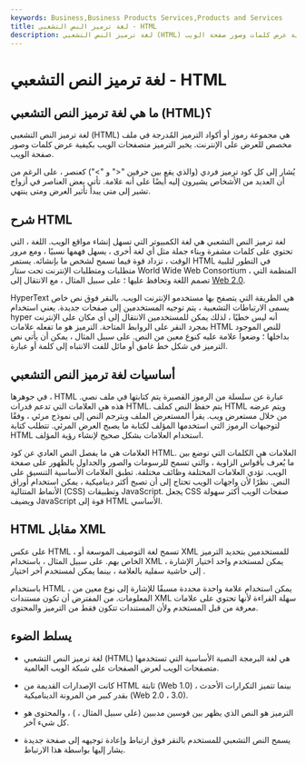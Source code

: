 ```yaml
---
keywords: Business,Business Products Services,Products and Services
title: لغة ترميز النص التشعبي - HTML
description: لغة ترميز النص التشعبي (HTML) هي مجموعة رموز أو أكواد التوصيف المستخدمة للعرض على الإنترنت. يخبر الترميز متصفحات الويب بكيفية عرض كلمات وصور صفحة الويب.
---
```


# لغة ترميز النص التشعبي - HTML
## ما هي لغة ترميز النص التشعبي (HTML)؟

لغة ترميز النص التشعبي (HTML) هي مجموعة رموز أو أكواد الترميز المُدرجة في ملف مخصص للعرض على الإنترنت. يخبر الترميز متصفحات الويب بكيفية عرض كلمات وصور صفحة الويب.

يُشار إلى كل كود ترميز فردي (والذي يقع بين حرفين "<" و ">") كعنصر ، على الرغم من أن العديد من الأشخاص يشيرون إليه أيضًا على أنه علامة. تأتي بعض العناصر في أزواج تشير إلى متى يبدأ تأثير العرض ومتى ينتهي.

## شرح HTML

لغة ترميز النص التشعبي هي لغة الكمبيوتر التي تسهل إنشاء مواقع الويب. اللغة ، التي تحتوي على كلمات مشفرة وبناء جملة مثل أي لغة أخرى ، يسهل فهمها نسبيًا ، ومع مرور الوقت ، تزداد قوة فيما تسمح لشخص ما بإنشائه. يستمر HTML في التطور لتلبية متطلبات ومتطلبات الإنترنت تحت ستار World Wide Web Consortium ، المنظمة التي تصمم اللغة وتحافظ عليها ؛ على سبيل المثال ، مع الانتقال إلى [Web 2.0](/web-20).

HyperText هي الطريقة التي يتصفح بها مستخدمو الإنترنت الويب. بالنقر فوق نص خاص يسمى الارتباطات التشعبية ، يتم توجيه المستخدمين إلى صفحات جديدة. يعني استخدام hyper أنه ليس خطيًا ، لذلك يمكن للمستخدمين الانتقال إلى أي مكان على الإنترنت بمجرد النقر على الروابط المتاحة. الترميز هو ما تفعله علامات HTML للنص الموجود بداخلها ؛ وضعوا علامة عليه كنوع معين من النص. على سبيل المثال ، يمكن أن يأتي نص الترميز في شكل خط غامق أو مائل للفت الانتباه إلى كلمة أو عبارة.

## أساسيات لغة ترميز النص التشعبي

في جوهرها ، HTML عبارة عن سلسلة من الرموز القصيرة يتم كتابتها في ملف نصي. هذه هي العلامات التي تدعم قدرات HTML. يتم حفظ النص كملف HTML ويتم عرضه من خلال مستعرض ويب. يقرأ المستعرض الملف ويترجم النص إلى نموذج مرئي ، وفقًا لتوجيهات الرموز التي استخدمها المؤلف لكتابة ما يصبح العرض المرئي. تتطلب كتابة HTML استخدام العلامات بشكل صحيح لإنشاء رؤية المؤلف.

العلامات هي ما يفصل النص العادي عن كود HTML. العلامات هي الكلمات التي توضع بين ما يُعرف بأقواس الزاوية ، والتي تسمح للرسومات والصور والجداول بالظهور على صفحة الويب. تؤدي العلامات المختلفة وظائف مختلفة. تطبق العلامات الأساسية التنسيق على النص. نظرًا لأن واجهات الويب تحتاج إلى أن تصبح أكثر ديناميكية ، يمكن استخدام أوراق الأنماط المتتالية (CSS) وتطبيقات JavaScript. يجعل CSS صفحات الويب أكثر سهولة ويضيف JavaScript قوة إلى HTML الأساسي.

## HTML مقابل XML

على عكس HTML ، تسمح لغة التوصيف الموسعة أو XML للمستخدمين بتحديد الترميز الخاص بهم. على سبيل المثال ، باستخدام XML ، يمكن لمستخدم واحد اختيار الإشارة إلى حاشية سفلية بالعلامة <footnote> ، بينما يمكن لمستخدم آخر اختيار <fn>.

باستخدام HTML ، يمكن استخدام علامة واحدة محددة مسبقًا للإشارة إلى نوع معين من المعلومات. من المفترض أن تكون مستندات XML سهلة القراءة لأنها تحتوي على علامات معرفة من قبل المستخدم ولأن المستندات تتكون فقط من الترميز والمحتوى.

## يسلط الضوء

- لغة ترميز النص التشعبي (HTML) هي لغة البرمجة النصية الأساسية التي تستخدمها متصفحات الويب لعرض الصفحات على شبكة الويب العالمية.

- كانت الإصدارات القديمة من HTML ثابتة (Web 1.0) ، بينما تتميز التكرارات الأحدث بقدر كبير من المرونة الديناميكية (Web 2.0 ، 3.0).

- الترميز هو النص الذي يظهر بين قوسين مدببين (على سبيل المثال ، <footnote>) ، والمحتوى هو كل شيء آخر.

- يسمح النص التشعبي للمستخدم بالنقر فوق ارتباط وإعادة توجيهه إلى صفحة جديدة يشار إليها بواسطة هذا الارتباط.

